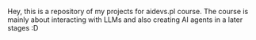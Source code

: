 Hey, this is a repository of my projects for aidevs.pl course. 
The course is mainly about interacting with LLMs and also creating AI agents in a later stages :D
